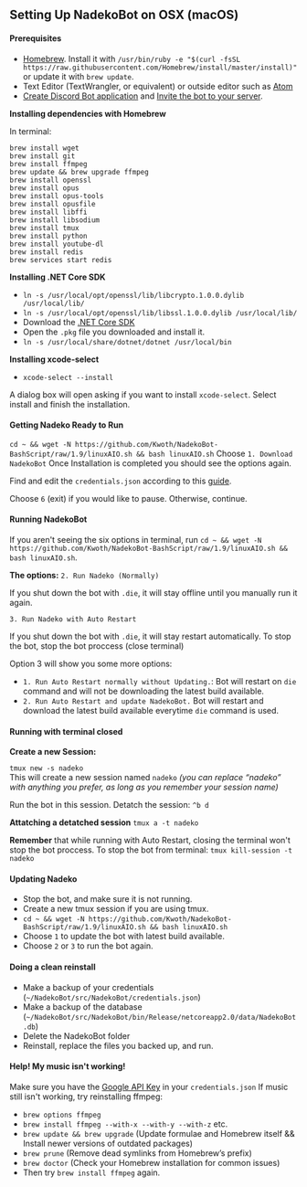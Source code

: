 ## Setting Up NadekoBot on OSX (macOS)

#### Prerequisites 
- [Homebrew](http://brew.sh/). Install it with `/usr/bin/ruby -e "$(curl -fsSL https://raw.githubusercontent.com/Homebrew/install/master/install)"` or update it with `brew update`.
- Text Editor (TextWrangler, or equivalent) or outside editor such as [Atom](https://atom.io/)
- [Create Discord Bot application](http://ghostbot.readthedocs.io/zh_TW/latest/JSON%20Explanations/#creating-discord-bot-application) and [Invite the bot to your server](http://ghostbot.readthedocs.io/zh_TW/latest/JSON%20Explanations/#inviting-your-bot-to-your-server). 

**Installing dependencies with Homebrew**

In terminal:
```
brew install wget
brew install git
brew install ffmpeg
brew update && brew upgrade ffmpeg
brew install openssl
brew install opus
brew install opus-tools
brew install opusfile
brew install libffi
brew install libsodium
brew install tmux
brew install python
brew install youtube-dl
brew install redis
brew services start redis
```

**Installing .NET Core SDK**

- `ln -s /usr/local/opt/openssl/lib/libcrypto.1.0.0.dylib /usr/local/lib/`
- `ln -s /usr/local/opt/openssl/lib/libssl.1.0.0.dylib /usr/local/lib/`
- Download the [.NET Core SDK](https://www.microsoft.com/net/core#macos)
- Open the `.pkg` file you downloaded and install it.
- `ln -s /usr/local/share/dotnet/dotnet /usr/local/bin`

**Installing xcode-select**

- `xcode-select --install`

A dialog box will open asking if you want to install `xcode-select`. Select install and finish the installation.

#### Getting Nadeko Ready to Run

`cd ~ && wget -N https://github.com/Kwoth/NadekoBot-BashScript/raw/1.9/linuxAIO.sh && bash linuxAIO.sh`
Choose `1. Download NadekoBot`
Once Installation is completed you should see the options again.	

Find and edit the `credentials.json` according to this [guide](http://ghostbot.readthedocs.io/zh_TW/latest/JSON%20Explanations/#setting-up-credentialsjson-file).

Choose `6` (exit) if you would like to pause. Otherwise, continue. 

#### Running NadekoBot

If you aren't seeing the six options in terminal, run `cd ~ && wget -N https://github.com/Kwoth/NadekoBot-BashScript/raw/1.9/linuxAIO.sh && bash linuxAIO.sh`.

**The options:**
`2. Run Nadeko (Normally)`

If you shut down the bot with `.die`, it will stay offline until you manually run it again.

`3. Run Nadeko with Auto Restart`

If you shut down the bot with `.die`, it will stay restart automatically. To stop the bot, stop the bot proccess (close terminal)

Option 3 will show you some more options: 

- `1. Run Auto Restart normally without Updating.`: Bot will restart on `die` command and will not be downloading the latest build available.
- `2. Run Auto Restart and update NadekoBot.` Bot will restart and download the latest build available everytime `die` command is used.

#### Running with terminal closed
**Create a new Session:**

`tmux new -s nadeko`  
This will create a new session named `nadeko` *(you can replace “nadeko” with anything you prefer, as long as you remember  your session name)*

Run the bot in this session.
Detatch the session: `^b d`

**Attatching a detatched session**
`tmux a -t nadeko`

**Remember** that while running with Auto Restart, closing the terminal won't stop the bot proccess. To stop the bot from terminal:
`tmux kill-session -t nadeko`

#### Updating Nadeko

- Stop the bot, and make sure it is not running.
- Create a new tmux session if you are using tmux.
- `cd ~ && wget -N https://github.com/Kwoth/NadekoBot-BashScript/raw/1.9/linuxAIO.sh && bash linuxAIO.sh`
- Choose `1` to update the bot with latest build available.
- Choose `2` or `3` to run the bot again.

#### Doing a clean reinstall

- Make a backup of your credentials (`~/NadekoBot/src/NadekoBot/credentials.json`)
- Make a backup of the database (`~/NadekoBot/src/NadekoBot/bin/Release/netcoreapp2.0/data/NadekoBot.db`)
- Delete the NadekoBot folder
- Reinstall, replace the files you backed up, and run.

#### Help! My music isn't working!

Make sure you have the [Google API Key](http://ghostbot.readthedocs.io/zh_TW/latest/JSON%20Explanations/#setting-up-your-api-keys) in your `credentials.json`
If music still isn't working, try reinstalling ffmpeg:
- `brew options ffmpeg`
- `brew install ffmpeg --with-x --with-y --with-z` etc.
- `brew update && brew upgrade` (Update formulae and Homebrew itself && Install newer versions of outdated packages)
- `brew prune` (Remove dead symlinks from Homebrew’s prefix)
- `brew doctor` (Check your Homebrew installation for common issues)
- Then try `brew install ffmpeg` again.
